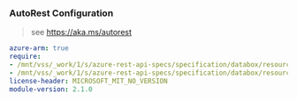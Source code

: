 ### AutoRest Configuration

> see https://aka.ms/autorest

``` yaml
azure-arm: true
require:
- /mnt/vss/_work/1/s/azure-rest-api-specs/specification/databox/resource-manager/readme.md
- /mnt/vss/_work/1/s/azure-rest-api-specs/specification/databox/resource-manager/readme.go.md
license-header: MICROSOFT_MIT_NO_VERSION
module-version: 2.1.0
```